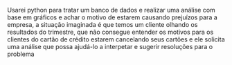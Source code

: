 
Usarei python para tratar um banco de dados e realizar uma análise com base em gráficos e achar o motivo de estarem causando prejuízos para a empresa, a situação imaginada é que temos um cliente olhando os resultados do trimestre, que não consegue entender os motivos para os clientes do cartão de crédito estarem cancelando seus cartões e ele solicita uma análise que possa ajudá-lo a interpetar e sugerir resoluções para o problema
